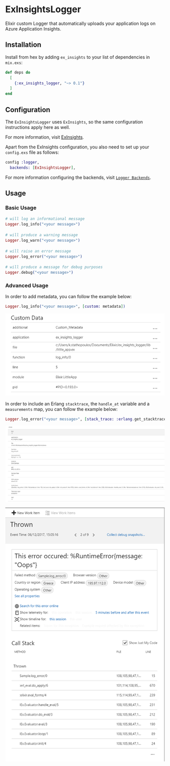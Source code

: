 # ExInsightsLogger

Elixir custom Logger that automatically uploads your application logs on Azure Application Insights.

## Installation

Install from hex by adding `ex_insights` to your list of dependencies in `mix.exs`:

```elixir
def deps do
  [
    {:ex_insights_logger, "~> 0.1"}
  ]
end
```

## Configuration

The `ExInsightsLogger` uses `ExInsights`, so the same configuration instructions apply here as well.

For more information, visit [ExInsights](https://hexdocs.pm/ex_insights/ExInsights.html).

Apart from the ExInsights configuration, you also need to set up your `config.exs` file as follows:

```elixir
config :logger,
  backends: [ExInsightsLogger],
```

For more information configuring the backends, visit [`Logger Backends`](https://hexdocs.pm/logger/Logger.html#module-backends).

## Usage

### Basic Usage

```elixir
# will log an informational message
Logger.log_info("<your message>")

# will produce a warning message
Logger.log_warn("<your message>")

# will raise an error message
Logger.log_error("<your message>")

# will produce a message for debug purposes
Logger.debug("<your message>")
```

### Advanced Usage

In order to add metadata, you can follow the example below:

```elixir
Logger.log_info("<your message>", [custom: metadata])
```

![additional meta](/screenshots/additionalMeta.PNG?raw=true)

In order to include an Erlang `stacktrace`, the `handle_at` variable and a `measurements` map,  you can follow the example below:

```elixir
Logger.log_error("<your message>", [stack_trace: :erlang.get_stacktrace, handle_at: "your_handle_at", measurements: %{"test" => 11}])
```

![additional meta](/screenshots/metaError.PNG?raw=true)

![additional meta](/screenshots/errorLog.PNG?raw=true)
